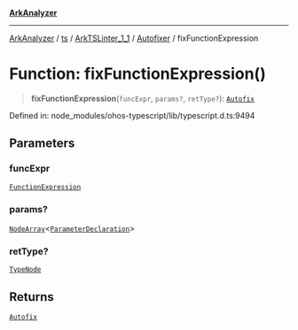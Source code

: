 [**ArkAnalyzer**](../../../../../../../../README.md)

***

[ArkAnalyzer](../../../../../../../../globals.md) / [ts](../../../../../README.md) / [ArkTSLinter\_1\_1](../../../README.md) / [Autofixer](../README.md) / fixFunctionExpression

# Function: fixFunctionExpression()

> **fixFunctionExpression**(`funcExpr`, `params?`, `retType?`): [`Autofix`](../interfaces/Autofix.md)

Defined in: node\_modules/ohos-typescript/lib/typescript.d.ts:9494

## Parameters

### funcExpr

[`FunctionExpression`](../../../../../interfaces/FunctionExpression.md)

### params?

[`NodeArray`](../../../../../interfaces/NodeArray.md)\<[`ParameterDeclaration`](../../../../../interfaces/ParameterDeclaration.md)\>

### retType?

[`TypeNode`](../../../../../interfaces/TypeNode.md)

## Returns

[`Autofix`](../interfaces/Autofix.md)
